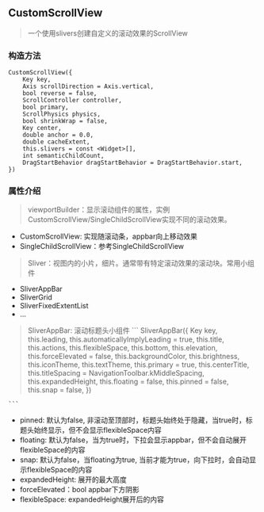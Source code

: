 ## **CustomScrollView**

> 一个使用slivers创建自定义的滚动效果的ScrollView

### 构造方法
```
CustomScrollView({
    Key key,
    Axis scrollDirection = Axis.vertical,
    bool reverse = false,
    ScrollController controller,
    bool primary,
    ScrollPhysics physics,
    bool shrinkWrap = false,
    Key center,
    double anchor = 0.0,
    double cacheExtent,
    this.slivers = const <Widget>[],
    int semanticChildCount,
    DragStartBehavior dragStartBehavior = DragStartBehavior.start,
})
```

### 属性介绍
> viewportBuilder：显示滚动组件的属性，实例CustomScrollView/SingleChildScrollView实现不同的滚动效果。
- CustomScrollView: 实现随滚动条，appbar向上移动效果
- SingleChildScrollView：参考SingleChildScrollView

> Sliver：视图内的小片，细片。通常带有特定滚动效果的滚动块。常用小组件
- SliverAppBar
- SliverGrid
- SliverFixedExtentList
- ...

> SliverAppBar: 滚动标题头小组件
    ```
    SliverAppBar({
        Key key,
        this.leading,
        this.automaticallyImplyLeading = true,
        this.title,
        this.actions,
        this.flexibleSpace,
        this.bottom,
        this.elevation,
        this.forceElevated = false,
        this.backgroundColor,
        this.brightness,
        this.iconTheme,
        this.textTheme,
        this.primary = true,
        this.centerTitle,
        this.titleSpacing = NavigationToolbar.kMiddleSpacing,
        this.expandedHeight,
        this.floating = false,
        this.pinned = false,
        this.snap = false,
      })
    
    ```
- pinned: 默认为false, 非滚动至顶部时，标题头始终处于隐藏，当true时，标题头始终显示，但不会显示flexibleSpace内容 
- floating: 默认为false，当为true时，下拉会显示appbar，但不会自动展开flexibleSpace的内容
- snap: 默认为false，当floating为true, 当前才能为true，向下拉时，会自动显示flexibleSpace的内容
- expandedHeight: 展开的最大高度
- forceElevated：bool appbar下方阴影
- flexibleSpace: expandedHeight展开后的内容
